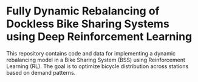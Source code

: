 # Fully Dynamic Rebalancing of Dockless Bike Sharing Systems using Deep Reinforcement Learning

This repository contains code and data for implementing a dynamic rebalancing model in a Bike Sharing System (BSS) using Reinforcement Learning (RL). The goal is to optimize bicycle distribution across stations based on demand patterns.
